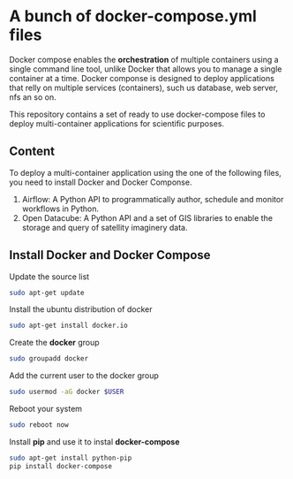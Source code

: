 # A bunch of docker-compose.yml files

Docker compose enables the **orchestration** of multiple containers using a single command line tool, unlike Docker that allows you to manage a single container at a time. Docker componse is designed to deploy applications that relly on multiple services (containers), such us database, web server, nfs an so on. 

This repository contains a set of ready to use docker-compose files to deploy multi-container applications for scientific purposes.

## Content

To deploy a multi-container application using the one of the following files, you need to install Docker and Docker Componse.

1. Airflow: A Python API to programmatically author, schedule and monitor workflows in Python.
2. Open Datacube: A Python API and a set of GIS libraries to enable the storage and query of satellity imaginery data.

## Install Docker and Docker Compose


Update the source list

```sh 
sudo apt-get update
```

Install the ubuntu distribution of docker

```sh 
sudo apt-get install docker.io
```

Create the **docker** group

```sh 
sudo groupadd docker
```

Add the current user to the docker group

```sh 
sudo usermod -aG docker $USER
```

Reboot your system 

```sh 
sudo reboot now
```

Install **pip** and use it to instal **docker-compose**

```sh 
sudo apt-get install python-pip
pip install docker-compose
```
